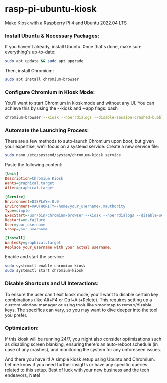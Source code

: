 # rasp-pi-ubuntu-kiosk
Make Kiosk with a Raspberry Pi 4 and Ubuntu 2022.04 LTS

### Install Ubuntu & Necessary Packages:
If you haven't already, install Ubuntu. Once that's done, make sure everything's up-to-date:
``` bash
sudo apt update && sudo apt upgrade
```
Then, install Chromium:
``` bash
sudo apt install chromium-browser
```

### Configure Chromium in Kiosk Mode:
You'll want to start Chromium in kiosk mode and without any UI. You can achieve this by using the --kiosk and --app flags:
bash
``` bash
chromium-browser --kiosk --noerrdialogs --disable-session-crashed-bubble --disable-infobars --app=https://www.killerwarehouse.com
```
### Automate the Launching Process:
There are a few methods to auto-launch Chromium upon boot, but given your expertise, we'll focus on a systemd service:
Create a new service file:
``` bash
sudo nano /etc/systemd/system/chromium-kiosk.service
```
Paste the following content:
``` ini
[Unit]
Description=Chromium Kiosk
Wants=graphical.target
After=graphical.target

[Service]
Environment=DISPLAY=:0.0
Environment=XAUTHORITY=/home/your_username/.Xauthority
Type=simple
ExecStart=/usr/bin/chromium-browser --kiosk --noerrdialogs --disable-session-crashed-bubble --disable-infobars --app=https://www.killerwarehouse.com
Restart=on-failure
User=your_username
Group=your_username

[Install]
WantedBy=graphical.target
Replace your_username with your actual username.
```

Enable and start the service:
``` bash
sudo systemctl enable chromium-kiosk
sudo systemctl start chromium-kiosk
```

### Disable Shortcuts and UI Interactions:
To ensure the user can't exit kiosk mode, you'll want to disable certain key combinations (like Alt+F4 or Ctrl+Alt+Delete). This requires setting up a custom window manager or using tools like xmodmap to remap/disable keys. The specifics can vary, so you may want to dive deeper into the tool you prefer.

### Optimization:
If this kiosk will be running 24/7, you might also consider optimizations such as disabling screen blanking, ensuring there's an auto-reboot schedule (in case of any crashes), and monitoring the system for any unforeseen issues.

And there you have it! A simple kiosk setup using Ubuntu and Chromium. Let me know if you need further insights or have any specific queries related to this setup. Best of luck with your new business and the tech endeavors, Nate!
